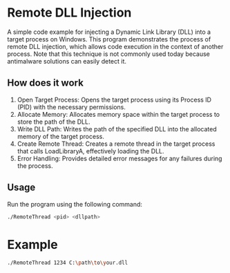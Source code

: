 # Remote DLL Injection

A simple code example for injecting a Dynamic Link Library (DLL) into a target process on Windows. This program demonstrates the process of remote DLL injection, which allows code execution in the context of another process. Note that this technique is not commonly used today because antimalware solutions can easily detect it.

## How does it work
1. Open Target Process: Opens the target process using its Process ID (PID) with the necessary permissions.
2. Allocate Memory: Allocates memory space within the target process to store the path of the DLL.
3. Write DLL Path: Writes the path of the specified DLL into the allocated memory of the target process.
4. Create Remote Thread: Creates a remote thread in the target process that calls LoadLibraryA, effectively loading the DLL.
5. Error Handling: Provides detailed error messages for any failures during the process.

## Usage
Run the program using the following command:
```bash
./RemoteThread <pid> <dllpath>
```

# Example
```bash
./RemoteThread 1234 C:\path\to\your.dll
```
